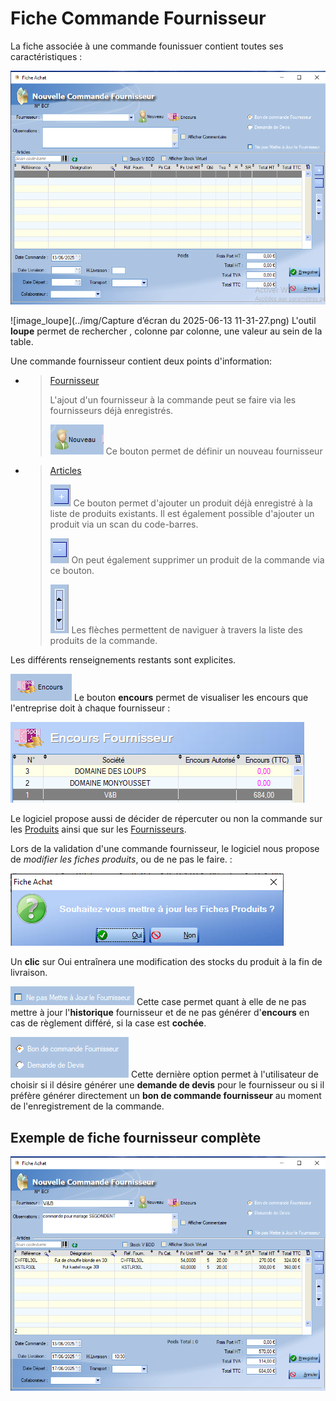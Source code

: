 # Fiche Commande Fournisseur

La fiche associée à une commande founissuer contient toutes ses caractéristiques :

![image-20250613150910501](../img/image-20250613150910501.png)

![image_loupe](../img/Capture d’écran du 2025-06-13 11-31-27.png)  L'outil **loupe** permet de rechercher , colonne par colonne, une valeur au sein de la table.



Une commande fournisseur contient deux points d'information:

- > [Fournisseur](../fournisseurs/ficheFournisseurs.md)
  >
  > L'ajout d'un fournisseur à la commande peut se faire via les fournisseurs déjà enregistrés.
  >
  > ![image-20250613154838806](../img/image-20250613154838806.png)  Ce bouton permet de définir un nouveau fournisseur

- > [Articles](../produits/ficheProduits.md)
  >
  > ![image-20250613155016978](../img/image-20250613155016978.png)  Ce bouton permet d'ajouter un produit déjà enregistré à la liste de produits existants. Il est également possible d'ajouter un produit via un scan du code-barres.
  >
  > ![image-20250613155115504](../img/image-20250613155115504.png)  On peut également supprimer un produit de la commande via ce bouton.
  >
  > ![image-20250613155251498](../img/image-20250613155251498.png) Les flèches permettent de naviguer à travers la liste des produits de la commande.



Les différents renseignements restants sont explicites.



![image-20250613155354537](../img/image-20250613155354537.png) Le bouton **encours** permet de visualiser les encours que l'entreprise doit à chaque fournisseur : 

![image-20250613155706750](../img/image-20250613155706750.png)



Le logiciel propose aussi de décider de répercuter ou non la commande sur les [Produits](../produits/ficheProduits.md) ainsi que sur les [Fournisseurs](../fournisseurs/ficheFournisseurs.md).

Lors de la validation d'une commande fournisseur, le logiciel nous propose de _modifier les fiches produits_,  ou de ne pas le faire. :

![image-20250613160449675](../img/image-20250613160449675.png)

Un **clic** sur Oui entraînera une modification des stocks du produit à la fin de livraison.

![image-20250613161349517](../img/image-20250613161349517.png)  Cette case permet quant à elle de ne pas mettre à jour l'**historique** fournisseur et de ne pas générer d'**encours** en cas de règlement différé, si la case est **cochée**.



![image-20250613161604175](../img/image-20250613161604175.png)  Cette dernière option permet à l'utilisateur de choisir si il désire générer une **demande de devis** pour le fournisseur ou si il préfère générer directement un **bon de commande fournisseur** au moment de l'enregistrement de la commande.







## Exemple de fiche fournisseur complète



![image-20250613154627665](../img/image-20250613154627665.png)



